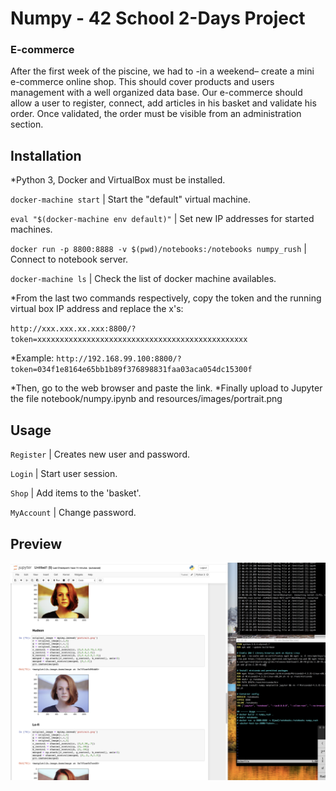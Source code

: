 # Numpy - 42 School 2-Days Project

### E-commerce

After the first week of the piscine, we had to -in a weekend– create a mini e-commerce online shop. This should cover products and users management with a well organized data base. Our e-commerce should allow a user to register, connect, add articles in his basket and validate his order. Once validated, the order must be visible from an administration section.

## Installation
*Python 3, Docker and VirtualBox must be installed.

`docker-machine start` | Start the "default" virtual machine.

`eval "$(docker-machine env default)"` | Set new IP addresses for started machines.

`docker run -p 8800:8888 -v $(pwd)/notebooks:/notebooks numpy_rush` | Connect to notebook server.

`docker-machine ls` | Check the list of docker machine availables.

*From the last two commands respectively, copy the token and the running virtual box IP address and replace the x's:

`http://xxx.xxx.xx.xxx:8800/?token=xxxxxxxxxxxxxxxxxxxxxxxxxxxxxxxxxxxxxxxxxxxxxxx`

*Example:
`http://192.168.99.100:8800/?token=034f1e8164e65bb1b89f376898831faa03aca054dc15300f`

*Then, go to the web browser and paste the link.
*Finally upload to Jupyter the file notebook/numpy.ipynb and resources/images/portrait.png

## Usage
`Register` | Creates new user and password.

`Login` | Start user session.

`Shop` | Add items to the 'basket'.

`MyAccount` | Change password.

## Preview

<img src="resources/images/numpy.png" width="1000">
